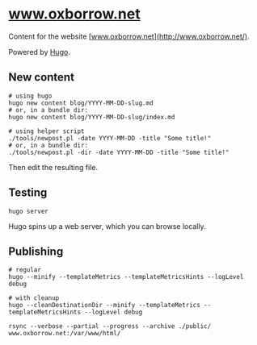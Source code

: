 # www.oxborrow.net

Content for the website [www.oxborrow.net](http://www.oxborrow.net/).

Powered by [Hugo](https://gohugo.io/).

## New content

```Shell
# using hugo
hugo new content blog/YYYY-MM-DD-slug.md
# or, in a bundle dir:
hugo new content blog/YYYY-MM-DD-slug/index.md

# using helper script
./tools/newpost.pl -date YYYY-MM-DD -title "Some title!"
# or, in a bundle dir:
./tools/newpost.pl -dir -date YYYY-MM-DD -title "Some title!"
```

Then edit the resulting file.

## Testing

```Shell
hugo server
```

Hugo spins up a web server, which you can browse locally.

## Publishing

```Shell
# regular
hugo --minify --templateMetrics --templateMetricsHints --logLevel debug

# with cleanup
hugo --cleanDestinationDir --minify --templateMetrics --templateMetricsHints --logLevel debug

rsync --verbose --partial --progress --archive ./public/ www.oxborrow.net:/var/www/html/
```
